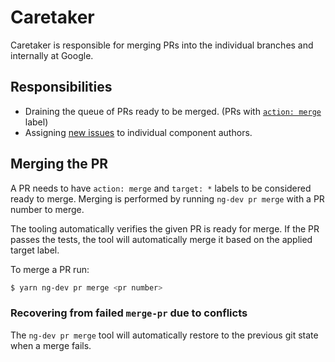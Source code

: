 # Caretaker

Caretaker is responsible for merging PRs into the individual branches and internally at Google.

## Responsibilities

- Draining the queue of PRs ready to be merged. (PRs with [`action: merge`](https://github.com/angular/angular/pulls?q=is%3Aopen+is%3Apr+label%3A%22action%3A+merge%22) label)
- Assigning [new issues](https://github.com/angular/angular/issues?q=is%3Aopen+is%3Aissue+no%3Alabel) to individual component authors.

## Merging the PR

A PR needs to have `action: merge` and `target: *` labels to be considered
ready to merge. Merging is performed by running `ng-dev pr merge` with a PR number to merge.

The tooling automatically verifies the given PR is ready for merge. If the PR passes the tests, the
tool will automatically merge it based on the applied target label.

To merge a PR run:

```sh
$ yarn ng-dev pr merge <pr number>
```

### Recovering from failed `merge-pr` due to conflicts

The `ng-dev pr merge` tool will automatically restore to the previous git state when a merge fails.
